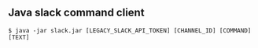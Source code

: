 ## Java slack command client
```
$ java -jar slack.jar [LEGACY_SLACK_API_TOKEN] [CHANNEL_ID] [COMMAND] [TEXT]
```
